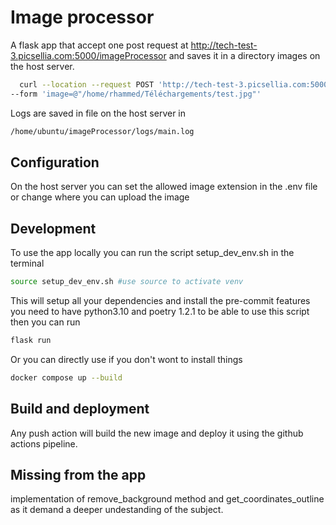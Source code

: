 # Image processor

A flask app that accept one post request at http://tech-test-3.picsellia.com:5000/imageProcessor and saves it in a directory images on the host server.

```bash
  curl --location --request POST 'http://tech-test-3.picsellia.com:5000/imageProcessor' \
--form 'image=@"/home/rhammed/Téléchargements/test.jpg"'
```

Logs are saved in file on the host server in
```bash
/home/ubuntu/imageProcessor/logs/main.log
```
## Configuration
On the host server you can set the allowed image extension in the .env file
or change where you can upload the image

## Development
To use the app locally you can run the script setup_dev_env.sh in the terminal
```bash
source setup_dev_env.sh #use source to activate venv
```
This will setup all your dependencies and install the pre-commit features
you need to have python3.10 and poetry 1.2.1 to be able to use this script then you can run
```bash
flask run
```
Or you can directly use if you don't wont to install things

```bash
docker compose up --build
```
## Build and deployment
Any push action will build the new image and deploy it using the github actions pipeline.


## Missing from the app
implementation of remove_background method and get_coordinates_outline
as it demand a deeper undestanding of the subject.
